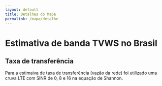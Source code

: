 ```yaml
---
layout: default
title: Detalhes do Mapa
permalink: /mapa/detalhe
---
```


# Estimativa de banda TVWS no Brasil

<div class="card" style="margin-top:16px">
    <h2>Taxa de transferência</h2>
    <p>
      Para a estimaiva de taxa de transferência (vazão da rede) foi utilizado uma cruva LTE com SINR de 0, 8 e 16 na equação de Shannon.
    </p>
</div>
